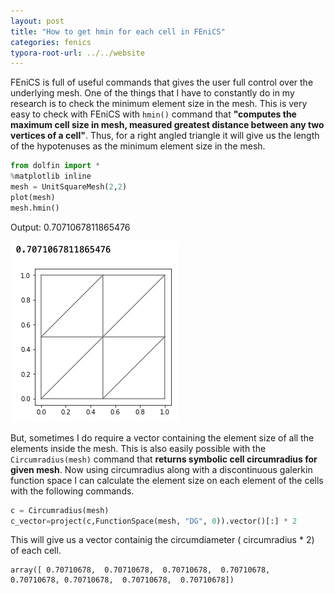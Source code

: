 ```yaml
---
layout: post
title: "How to get hmin for each cell in FEniCS"
categories: fenics
typora-root-url: ../../website
---
```

FEniCS is full of useful commands that gives the user full control over the underlying mesh. One of the things that I have to constantly do in my research is to check the minimum element size in the mesh. This is very easy to check with FEniCS with `hmin()` command that **"computes the  maximum cell size in mesh, measured greatest distance between any two vertices of a cell"**. Thus, for a right angled triangle it will give us the length of the hypotenuses as the minimum element size in the mesh.

```python
from dolfin import *
%matplotlib inline
mesh = UnitSquareMesh(2,2)
plot(mesh)
mesh.hmin()
```

Output: 0.7071067811865476

![image-20210110161133917](/assets/images/image-20210110161133917.png)

But, sometimes I do require a vector containing the element size of all the elements inside the mesh. This is also easily possible with the `Circumradius(mesh)` command that **returns symbolic cell circumradius for given mesh**. Now using circumradius along with a discontinuous galerkin function space I can calculate the element size on each element of the cells with the following commands.

```python
c = Circumradius(mesh)
c_vector=project(c,FunctionSpace(mesh, "DG", 0)).vector()[:] * 2
```

This will give us a vector containig the  circumdiameter ( circumradius * 2) of each cell.

```
array([ 0.70710678,  0.70710678,  0.70710678,  0.70710678,  0.70710678, 0.70710678,  0.70710678,  0.70710678])
```

